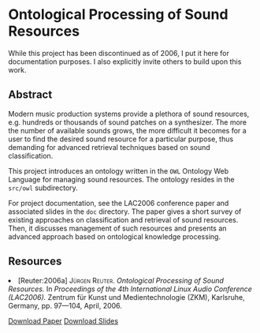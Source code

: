 Ontological Processing of Sound Resources
==

While this project has been discontinued as of 2006, I put it here for
documentation purposes.  I also explicitly invite others to build upon
this work.

Abstract
--
Modern music production systems provide a plethora of sound resources,
e.g. hundreds or thousands of sound patches on a synthesizer.  The
more the number of available sounds grows, the more difficult it
becomes for a user to find the desired sound resource for a particular
purpose, thus demanding for advanced retrieval techniques based on
sound classification.

This project introduces an ontology written in the <code>OWL</code>
Ontology Web Language for managing sound resources.  The ontology
resides in the <code>src/owl</code> subdirectory.

For project documentation, see the LAC2006 conference paper and
associated slides in the <code>doc</code> directory.  The paper gives
a short survey of existing approaches on classification and retrieval
of sound resources.  Then, it discusses management of such resources
and presents an advanced approach based on ontological knowledge
processing.

Resources
--

<li>
  <a name="Reuter:2006a" id="Reuter:2006a"></a>
  <span>[Reuter:2006a]</span>
  <span style="font-variant:small-caps">Jürgen Reuter</span><span>.</span>
  <em>Ontological Processing of Sound Resources.</em>
  <span>In</span>
  <em>Proceedings of the 4th International Linux Audio Conference (LAC2006).</em>
  Zentrum für Kunst und Medientechnologie (ZKM), Karlsruhe, Germany,
  pp. 97—104, April, 2006.
</li>

[Download Paper](https://github.com/soundpaint/SoundOntology/doc/lac2006_ontology.pdf)
[Download Slides](https://github.com/soundpaint/SoundOntology/doc/lac2006_ontology_slides.pdf)
